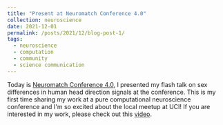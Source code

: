 ```yaml
---
title: "Present at Neuromatch Conference 4.0"
collection: neuroscience
date: 2021-12-01
permalink: /posts/2021/12/blog-post-1/
tags:
  - neuroscience
  - computation
  - community
  - science communication
---
```


Today is [Neuromatch Conference 4.0](https://conference.neuromatch.io/), I presented my flash talk on sex differences in human head direction signals at the conference. This is my first time sharing my work at a pure computational neuroscience conference and I'm so excited about the local meetup at UCI! If you are interested in my work, please check out this [video](https://www.youtube.com/watch?v=fgzp-sRqbmQ&t=12s).
